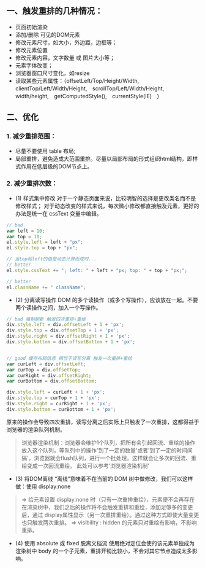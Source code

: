 ## 一、触发重排的几种情况：
* 页面初始渲染
* 添加/删除 可见的DOM元素
* 修改元素尺寸，如大小，外边距，边框等；
* 修改元素位置
* 修改元素内容，文字数量 或 图片大小等；
* 元素字体改变；
* 浏览器窗口尺寸变化，如resize
* 读取某些元素属性：（offsetLeft/Top/Height/Width,　clientTop/Left/Width/Height,　scrollTop/Left/Width/Height,　width/height,　getComputedStyle(),　currentStyle(IE)　)


## 二、优化

### 1. 减少重排范围：
* 尽量不要使用 table 布局;
* 局部重排，避免造成大范围重排。尽量以局部布局的形式组织html结构，即样式作用在低层级的DOM节点上。

### 2. 减少重排次数：
* (1) 样式集中修改
对于一个静态页面来说，比较明智的选择是更改类名而不是修改样式；
对于动态改变的样式来说，每次微小修改都直接触及元素，更好的办法是统一在 cssText 变量中编辑。
```javascript
// bad
var left = 10;
var top = 10;
el.style.left = left + "px";
el.style.top = top + "px";

// 当top和left的值是动态计算而成时...
// better 
el.style.cssText += "; left: " + left + "px; top: " + top + "px;";

// better
el.className += " className";
```

* (2) 分离读写操作
DOM 的多个读操作（或多个写操作），应该放在一起。不要两个读操作之间，加入一个写操作。

```javascript
// bad 强制刷新 触发四次重排+重绘
div.style.left = div.offsetLeft + 1 + 'px';
div.style.top = div.offsetTop + 1 + 'px';
div.style.right = div.offsetRight + 1 + 'px';
div.style.bottom = div.offsetBottom + 1 + 'px';


// good 缓存布局信息 相当于读写分离 触发一次重排+重绘
var curLeft = div.offsetLeft;
var curTop = div.offsetTop;
var curRight = div.offsetRight;
var curBottom = div.offsetBottom;

div.style.left = curLeft + 1 + 'px';
div.style.top = curTop + 1 + 'px';
div.style.right = curRight + 1 + 'px';
div.style.bottom = curBottom + 1 + 'px';
```
原来的操作会导致四次重排，读写分离之后实际上只触发了一次重排，这都得益于浏览器的渲染队列机制。
> 浏览器渲染机制：浏览器会维护1个队列，把所有会引起回流、重绘的操作放入这个队列，等队列中的操作'到了一定的数量'或者'到了一定的时间间隔'，浏览器就会flush队列，进行一个批处理。这样就会让多次的回流、重绘变成一次回流重绘。
此处可以参考‘浏览器渲染机制’

* (3) 将DOM离线
“离线”意味着不在当前的 DOM 树中做修改，我们可以这样做：使用 display:none
> => 给元素设置 display:none 时（只有一次重排重绘），元素便不会再存在在渲染树中，我们之后的操作将不会触发重排和重绘，添加足够多的变更后，通过 display属性显示（另一次重排重绘）。通过这种方式即使大量变更也只触发两次重排。
> =>  visibility : hidden 的元素只对重绘有影响，不影响重排。

* (4) 使用 absolute 或 fixed 脱离文档流
使用绝对定位会使的该元素单独成为渲染树中 body 的一个子元素，重排开销比较小，不会对其它节点造成太多影响。

